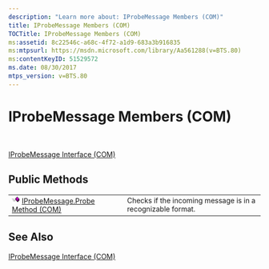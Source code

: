 ```yaml
---
description: "Learn more about: IProbeMessage Members (COM)"
title: IProbeMessage Members (COM)
TOCTitle: IProbeMessage Members (COM)
ms:assetid: 8c22546c-a68c-4f72-a1d9-683a3b916835
ms:mtpsurl: https://msdn.microsoft.com/library/Aa561288(v=BTS.80)
ms:contentKeyID: 51529572
ms.date: 08/30/2017
mtps_version: v=BTS.80
---
```


# IProbeMessage Members (COM)

 

[IProbeMessage Interface (COM)](iprobemessage-interface-com.md)

## Public Methods

<table>
<tbody>
<tr class="odd">
<td><img src="images/Aa562050.7398304a-180c-45ff-98a9-894581a54aa5(BTS.80).jpeg" alt="Icon that represents the IProbeMessage.Probe Method (COM) method."/> <a href="iprobemessage-probe-method-com.md">IProbeMessage.Probe Method (COM)</a></td>
<td>Checks if the incoming message is in a recognizable format.</td>
</tr>
</tbody>
</table>


## See Also

[IProbeMessage Interface (COM)](iprobemessage-interface-com.md)

